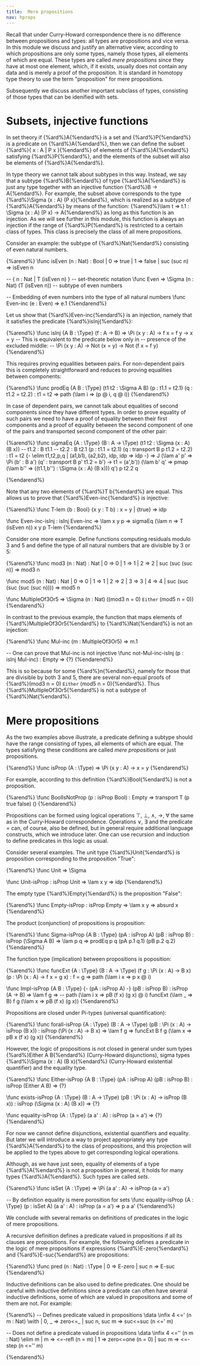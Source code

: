 ```yaml
---
title:  Mere propositions
nav: hprops
---
```


Recall that under Curry-Howard correspondence there is no difference between propositions and types:
all types are propositions and vice versa. In this module we discuss and justify an alternative view,
according to which propositions are only some types, namely those types, all elements of which are equal.
These types are called _mere propositions_ since they have at most one element, which, if it exists, 
usually does not contain any data and is merely a proof of the proposition. It is standard in 
homotopy type theory to use the term "proposition" for mere propositions.

Subsequently we discuss another important subclass of types, consisting of those types that can be
idenified with sets.

# Subsets, injective functions

In set theory if {%ard%}A{%endard%} is a set and {%ard%}P{%endard%} is a predicate
on {%ard%}A{%endard%}, then we can define the subset {%ard%}{ x : A | P x }{%endard%}
of elements of {%ard%}A{%endard%} satisfying {%ard%}P{%endard%}, and the elements of the 
subset will also be elements of {%ard%}A{%endard%}.

In type theory we cannot talk about subtypes in this way. Instead, we say that a subtype
{%ard%}B{%endard%} of type {%ard%}A{%endard%} is just any type together with an injective
function {%ard%}B -> A{%endard%}. For example, the subset above corresponds to the type
{%ard%}\Sigma (x : A) (P x){%endard%}, which is realized as a subtype of {%ard%}A{%endard%}
by means of the function:
{%arend%}\lam t => t.1 : \Sigma (x : A) (P x) -> A{%endarend%}
as long as this function is an injection. As we will see further in this module, this function
is always an injection if the range of {%ard%}P{%endard%} is restricted to a certain class of
types. This class is precisely the class of all mere propositions.

Consider an example: the subtype of {%ard%}Nat{%endard%} consisting of even natural numbers.

{%arend%}
\func isEven (n : Nat) : Bool
  | 0 => true
  | 1 => false
  | suc (suc n) => isEven n

-- { n : Nat | T (isEven n) } -- set-theoretic notation 
\func Even => \Sigma (n : Nat) (T (isEven n)) -- subtype of even numbers

-- Embedding of even numbers into the type of all natural numbers
\func Even-inc (e : Even) => e.1
{%endarend%}

Let us show that {%ard%}Even-inc{%endard%} is an injection, namely that it satisfies the predicate
{%ard%}isInj{%endard%}:

{%arend%}
\func isInj {A B : \Type} (f : A -> B) =>
   \Pi (x y : A) -> f x = f y -> x = y
-- This is equivalent to the predicate below only in
-- presence of the excluded middle:
-- \Pi (x y : A) -> Not (x = y) -> Not (f x = f y)
{%endarend%}

This requires proving equalities between pairs. For non-dependent pairs this is completely
straightforward and reduces to proving equalities between components:

{%arend%}
\func prodEq {A B : \Type} (t1 t2 : \Sigma A B) (p : t1.1 = t2.1) (q : t1.2 = t2.2)
  : t1 = t2
  => path (\lam i => (p @ i, q @ i))
{%endarend%}

In case of dependent pairs, we cannot talk about equalities of second components since they
have different types. In order to prove equality of such pairs we need to have a proof of
equality between their first components and a proof of equality between the second component
of one of the pairs and transported second component of the other pair:

{%arend%}
\func sigmaEq {A : \Type} (B : A -> \Type) (t1 t2 : \Sigma (x : A) (B x))
  -- t1.2 : B t1.1
  -- t2.2 : B t2.1
              (p : t1.1 = t2.1) (q : transport B p t1.2 = t2.2)
  : t1 = t2
  {-
  \elim t1,t2,p,q
  | (a1,b1), (a2,b2), idp, idp => idp
  -}
  => J (\lam a' p' => 
          \Pi (b' : B a') (q' : transport B p' t1.2 = b') -> t1 = (a',b'))
       (\lam b' q' => pmap (\lam b'' => ((t1.1,b'') : \Sigma (x : A) (B x))) q')
       p t2.2 q

{%endarend%}

Note that any two elements of {%ard%}T b{%endard%} are equal. This allows us to prove
that {%ard%}Even-inc{%endard%} is injective:

{%arend%}
\func T-lem {b : Bool} {x y : T b} : x = y
  | {true} => idp

\func Even-inc-isInj : isInj Even-inc =>
  \lam x y p => sigmaEq (\lam n => T (isEven n)) x y p T-lem
{%endarend%}

Consider one more example. Define functions computing residuals modulo 3 and 5 and define the type
of all natural numbers that are divisible by 3 or 5:

{%arend%}
\func mod3 (n : Nat) : Nat
  | 0 => 0
  | 1 => 1
  | 2 => 2
  | suc (suc (suc n)) => mod3 n

\func mod5 (n : Nat) : Nat
  | 0 => 0
  | 1 => 1
  | 2 => 2
  | 3 => 3
  | 4 => 4
  | suc (suc (suc (suc (suc n)))) => mod5 n

\func MultipleOf3Or5 => \Sigma (n : Nat) ((mod3 n = 0) `Either` (mod5 n = 0))
{%endarend%}

In contrast to the previous example, the function that maps elements of
{%ard%}MultipleOf3Or5{%endard%} to {%ard%}Nat{%endard%} is not an injection:

{%arend%}
\func Mul-inc (m : MultipleOf3Or5) => m.1

-- One can prove that Mul-inc is not injective
\func not-Mul-inc-isInj (p : isInj Mul-inc) : Empty => {?}
{%endarend%}

<!-- TODO: prove not-Mul-inc-isInj or leave as exercise -->

This is so because for some {%ard%}n{%endard%}, namely for those that are divisible
by both 3 and 5, there are several non-equal proofs of {%ard%}(mod3 n = 0) `Either` (mod5 n = 0){%endard%}.
Thus {%ard%}MultipleOf3Or5{%endard%} is not a subtype of {%ard%}Nat{%endard%}.

# Mere propositions

As the two examples above illustrate, a predicate defining a subtype should have the range
consisting of types, all elements of which are equal. The types satisfying these conditions are
called _mere propositions_ or just propositions.

{%arend%}
\func isProp (A : \Type) => \Pi (x y : A) -> x = y
{%endarend%}

For example, according to this definition {%ard%}Bool{%endard%} is not a proposition.

{%arend%}
\func BoolIsNotProp (p : isProp Bool) : Empty => transport T (p true false) ()
{%endarend%}

Propositions can be formed using logical operations ⊤, ⊥, ∧, →, ∀ the same as
in the Curry-Howard correspondence. Operations ∨, ∃ and the predicate = can, of course,
also be defined, but in general require additional language constructs, which we 
introduce later. One can use recursion and induction to define predicates in this logic
as usual.

Consider several examples. The unit type {%ard%}Unit{%endard%} is proposition
corresponding to the proposition "True":

{%arend%}
\func Unit => \Sigma

\func Unit-isProp : isProp Unit => \lam x y => idp
{%endarend%}

The empty type {%ard%}Empty{%endard%} is the proposition "False":

{%arend%}
\func Empty-isProp : isProp Empty => \lam x y => absurd x
{%endarend%}

The product (conjunction) of propositions is proposition:

{%arend%}
\func Sigma-isProp {A B : \Type} (pA : isProp A) (pB : isProp B)
  : isProp (\Sigma A B) => \lam p q => prodEq p q (pA p.1 q.1) (pB p.2 q.2)
{%endarend%}

The function type (implication) between propositions is poposition:

{%arend%}
\func funcExt {A : \Type} (B : A -> \Type) (f g : \Pi (x : A) -> B x)
              (p : \Pi (x : A) -> f x = g x) : f = g =>
  path (\lam i x => p x @ i)


\func Impl-isProp {A B : \Type} {- (pA : isProp A) -} (pB : isProp B) : isProp (A -> B)
  => \lam f g =>
      -- path (\lam i x => pB (f x) (g x) @ i)
      funcExt (\lam _ => B) f g (\lam x => pB (f x) (g x))
{%endarend%}

Propositions are closed under Pi-types (universal quantification):

{%arend%}
\func forall-isProp {A : \Type} (B : A -> \Type) (pB : \Pi (x : A) -> isProp (B x))
  : isProp (\Pi (x : A) -> B x)
  => \lam f g => funcExt B f g (\lam x => pB x (f x) (g x))
{%endarend%}

However, the logic of propositions is not closed in general under sum types
{%ard%}Either A B{%endard%} (Curry-Howard disjunctions),
sigma types {%ard%}\Sigma (x : A) (B x){%endard%} (Curry-Howard existential quantifier)
and the equality type.

<!-- TODO: prove the nagation or leave as exercise -->
{%arend%}
\func Either-isProp {A B : \Type} (pA : isProp A) (pB : isProp B)
   : isProp (Either A B) =>
   {?}

\func exists-isProp {A : \Type} (B : A -> \Type)
                    (pB : \Pi (x : A) -> isProp (B x))
  : isProp (\Sigma (x : A) (B x)) =>
  {?}

\func equality-isProp {A : \Type} (a a' : A) : isProp (a = a') => {?}
{%endarend%}

For now we cannot define disjunctions, existential quantifiers and equality. But later
we will introduce a way to project appropriately any type {%ard%}A{%endard%} to the class
of propositions, and this projection will be applied to the types above to get 
corresponding logical operations.

Although, as we have just seen, equality of elements of a type {%ard%}A{%endard%} is not
a proposition in general, it holds for many types {%ard%}A{%endard%}. Such types are
called _sets_.

{%arend%}
\func isSet (A : \Type) => \Pi (a a' : A) -> isProp (a = a')

-- By definition equality is mere porosition for sets
\func equality-isProp {A : \Type} (p : isSet A) (a a' : A) : isProp (a = a') => p a a'
{%endarend%}

We conclude with several remarks on definitions of predicates in the logic of
mere propositions. 

A recursive definition defines a predicate valued in propositions if all its
clauses are propositions. For example, the following defines a predicate in the logic
of mere propositions if expressions {%ard%}E-zero{%endard%} and {%ard%}E-suc{%endard%} are propositions:

{%arend%}
\func pred (n : Nat) : \Type
  | 0 => E-zero
  | suc n => E-suc
{%endarend%}

Inductive definitions can be also used to define predicates. One should be careful with
inductive definitions since a predicate can often have several inductive definitions,
some of which are valued in propositions and some of them are not. For example:

{%arend%}
-- Defines predicate valued in propositions
\data \infix 4 <=' (n m : Nat) \with
  | 0, _ => zero<=_
  | suc n, suc m => suc<=suc (n <=' m)

-- Does not define a predicate valued in propositions
\data \infix 4 <='' (n m : Nat) \elim m
  | m => <=-refl (n = m)
  | 1 => zero<=one (n = 0)
  | suc m => <=-step (n <='' m)

{%endarend%}
